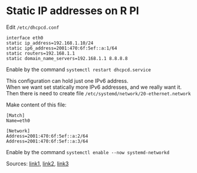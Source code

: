 
# Static IP addresses on R PI



Edit `/etc/dhcpcd.conf`

```
interface eth0
static ip_address=192.168.1.10/24
static ip6_address=2001:470:6f:5ef::a:1/64
static routers=192.168.1.1
static domain_name_servers=192.168.1.1 8.8.8.8
```

Enable by the command `systemctl restart dhcpcd.service`

This configuration can hold just one IPv6 address.  
When we want set statically more IPv6 addresses, and we really want it.  
Then there is need to create file `/etc/systemd/network/20-ethernet.network`

Make content of this file:

```
[Match]
Name=eth0

[Network]
Address=2001:470:6f:5ef::a:2/64
Address=2001:470:6f:5ef::a:3/64
```

Enable by the command `systemctl enable --now systemd-networkd`

Sources: [link1](https://pimylifeup.com/raspberry-pi-static-ip-address/),
[link2](https://forums.raspberrypi.com/viewtopic.php?f=66&t=140252),
[link3](https://sleeplessbeastie.eu/2022/06/24/how-to-configure-multiple-ip-addresses-on-raspberry-pi-device/)
